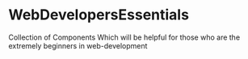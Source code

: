# WebDevelopersEssentials
Collection of Components Which will be helpful for those who are the extremely beginners in web-development
